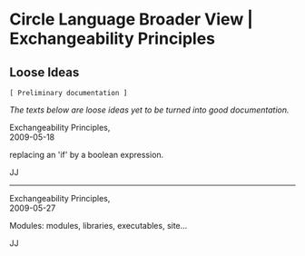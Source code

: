 ﻿Circle Language Broader View | Exchangeability Principles
=========================================================

Loose Ideas
-----------

`[ Preliminary documentation ]`

*The texts below are loose ideas yet to be turned into good documentation.*

Exchangeability Principles,  
2009-05-18

replacing an 'if' by a boolean expression.

JJ

-----

Exchangeability Principles,  
2009-05-27

Modules: modules, libraries, executables, site...

JJ